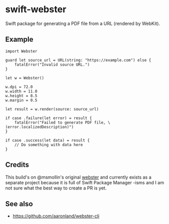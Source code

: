 # swift-webster

Swift package for generating a PDF file from a URL (rendered by WebKit).

## Example

```
import Webster

guard let source_url = URL(string: "https://example.com") else {
    fatalError("Invalid source URL.")
}

let w = Webster()

w.dpi = 72.0
w.width = 11.0
w.height = 8.5
w.margin = 0.5

let result = w.render(source: source_url)
    
if case .failure(let error) = result {
    fatalError("Failed to generate PDF file, \(error.localizedDescription)")
}

if case .success(let data) = result {
    // Do something with data here
}
```

## Credits

This build's on @msmollin's original [webster](https://github.com/msmollin/webster) and currently exists as a separate project because it is full of Swift Package Manager -isms and I am not sure what the best way to create a PR is yet.

## See also

* https://github.com/aaronland/webster-cli
